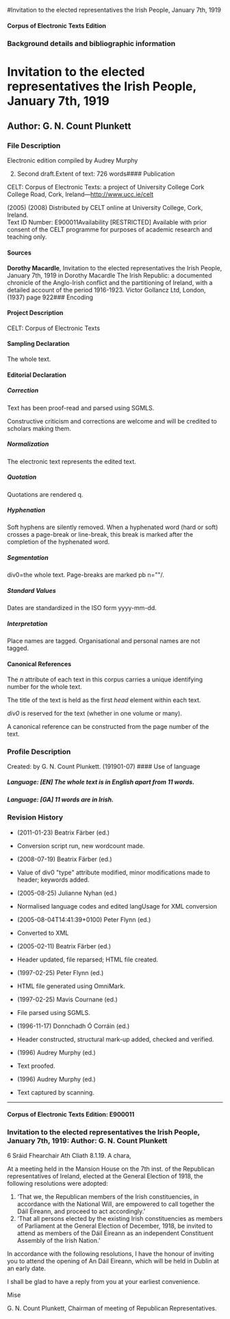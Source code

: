 

#Invitation to the elected representatives the Irish People, January 7th, 1919


<!-- // 
 function footNote(link) {
 openpopup = window.open(link,"openpopup","width=512,height=128,left=256,top=256,resizable=no,scrollbars=1,menubar=1,statusbar=0,toolbar=0");
}
// -->



#### Corpus of Electronic Texts Edition


### Background details and bibliographic information


Invitation to the elected representatives the Irish People, January 7th, 1919
=============================================================================


Author: G. N. Count Plunkett
----------------------------


### File Description

Electronic edition compiled by Audrey Murphy

 2. Second draft.Extent of text: 726 words#### Publication


CELT: Corpus of Electronic Texts: a project of University College Cork  
College Road, Cork, Ireland—http://www.ucc.ie/celt

 (2005) (2008) Distributed by CELT online at University College, Cork, Ireland.  
Text ID Number: E900011Availability [RESTRICTED] 
Available with prior consent of the CELT programme for
purposes of academic research and teaching only.


#### Sources


**Dorothy Macardle**, Invitation to the elected representatives the Irish People, January 7th, 1919 in Dorothy Macardle The Irish Republic: a documented chronicle of the Anglo-Irish conflict and the partitioning of Ireland, with a detailed account of the period 1916-1923. Victor Gollancz Ltd, London, (1937) page 922### Encoding


#### Project Description


CELT: Corpus of Electronic Texts


#### Sampling Declaration


The whole text.


#### Editorial Declaration


##### Correction


Text has been proof-read and parsed using SGMLS.


Constructive criticism and corrections are welcome and will be credited to scholars making them.


##### Normalization


The electronic text represents the edited text.


##### Quotation


Quotations are rendered q.


##### Hyphenation


Soft hyphens are silently removed. When a hyphenated word (hard or soft) crosses a page-break or line-break, this break is marked after the completion of the hyphenated word.


##### Segmentation


div0=the whole text. Page-breaks are marked pb n=""/.


##### Standard Values


Dates are standardized in the ISO form yyyy-mm-dd.


##### Interpretation


Place names are tagged. Organisational and personal names are not tagged.


#### Canonical References


The *n* attribute of each text in this corpus
carries a unique identifying number for the whole text.


The title of the text is held as the first *head*
element within each text.


*div0* is reserved for the text (whether in one volume or many).


A canonical reference can be constructed from the page number of the text.


### Profile Description


Created: by G. N. Count Plunkett.
 (191901-07) #### Use of language


##### Language: [EN] The whole text is in English apart from 11 words.


##### Language: [GA] 11 words are in Irish.


### Revision History


* (2011-01-23) Beatrix Färber (ed.)

* Conversion script run, new wordcount made.
* (2008-07-19) Beatrix Färber (ed.)

* Value of div0 "type" attribute modified, minor modifications made to header; keywords added.
* (2005-08-25) Julianne Nyhan (ed.)

* Normalised language codes and edited langUsage for XML conversion
* (2005-08-04T14:41:39+0100) Peter Flynn (ed.)

* Converted to XML
* (2005-02-11) Beatrix Färber (ed.)

* Header updated, file reparsed; HTML file created.
* (1997-02-25) Peter Flynn (ed.)

* HTML file generated using OmniMark.
* (1997-02-25) Mavis Cournane (ed.)

* File parsed using SGMLS.
* (1996-11-17) Donnchadh Ó Corráin (ed.)

* Header constructed, structural mark-up added, checked and verified.
* (1996) Audrey Murphy (ed.)

* Text proofed.
* (1996) Audrey Murphy (ed.)

* Text captured by scanning.




---


#### Corpus of Electronic Texts Edition: E900011


### Invitation to the elected representatives the Irish People, January 7th, 1919: Author: G. N. Count Plunkett


6 Sráid Fhearchair 
Ath Cliath 8.1.19.
A chara,


At a meeting held in the Mansion House on the 7th inst. of the Republican representatives of Ireland, elected at the General Election of 1918, the following resolutions were adopted:
1. ‘That we, the Republican members of the Irish constituencies, in accordance with the National Will, are empowered to call together the Dáil Éireann, and proceed to act accordingly.’
2. ‘That all persons elected by the existing Irish constituencies as members of Parliament at the General Election of December, 1918, be invited to attend as members of the Dáil Éireann as an independent Constituent Assembly of the Irish Nation.’



In accordance with the following resolutions, I have the honour of inviting you to attend the opening of An Dáil Eireann, which will be held in Dublin at an early date.


I shall be glad to have a reply from you at your earliest convenience.


Mise


G. N. Count Plunkett, Chairman of meeting of Republican Representatives.








